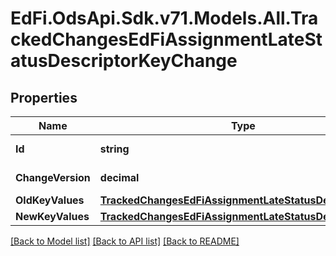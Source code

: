 # EdFi.OdsApi.Sdk.v71.Models.All.TrackedChangesEdFiAssignmentLateStatusDescriptorKeyChange

## Properties

Name | Type | Description | Notes
------------ | ------------- | ------------- | -------------
**Id** | **string** | Resource identifier | [optional] 
**ChangeVersion** | **decimal** | Change version | [optional] 
**OldKeyValues** | [**TrackedChangesEdFiAssignmentLateStatusDescriptorKey**](TrackedChangesEdFiAssignmentLateStatusDescriptorKey.md) |  | [optional] 
**NewKeyValues** | [**TrackedChangesEdFiAssignmentLateStatusDescriptorKey**](TrackedChangesEdFiAssignmentLateStatusDescriptorKey.md) |  | [optional] 

[[Back to Model list]](../README.md#documentation-for-models) [[Back to API list]](../README.md#documentation-for-api-endpoints) [[Back to README]](../README.md)

